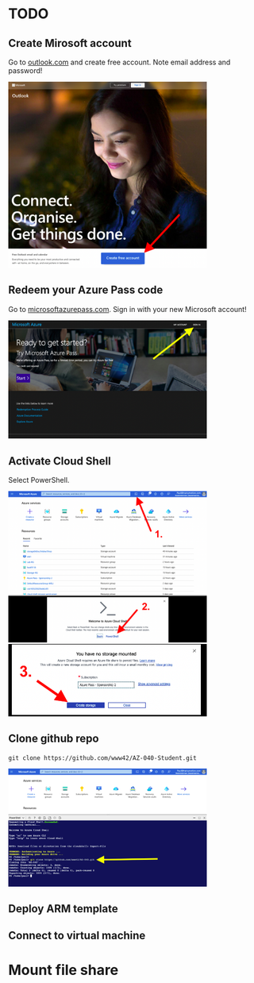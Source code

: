 # TODO

## Create Mirosoft account

Go to [outlook.com](https://outlook.com) and create free account. Note email address and password!

<img src="img/Create-Microsoft-Account.png" alt="Create Microsoft Account" width="400"/>


## Redeem your Azure Pass code

Go to [microsoftazurepass.com](https://www.microsoftazurepass.com). Sign in with your new Microsoft account!

<img src="img/Redeem-Azure-Pass.png" alt="Redeem Azure Pass" width="400"/>

## Activate Cloud Shell

Select PowerShell.

<img src="img/Activate-Cloud-Shell.png" alt="Activate Cloud Shell" width="400"/>

<img src="img/Activate-Cloud-Shell-2.png" alt="Activate Cloud Shell 2" width="400"/>

## Clone github repo

```
git clone https://github.com/www42/AZ-040-Student.git
```

<img src="img/Clone-Repo.png" alt="Clone Repo" width="400"/>

## Deploy ARM template

## Connect to virtual machine

# Mount file share